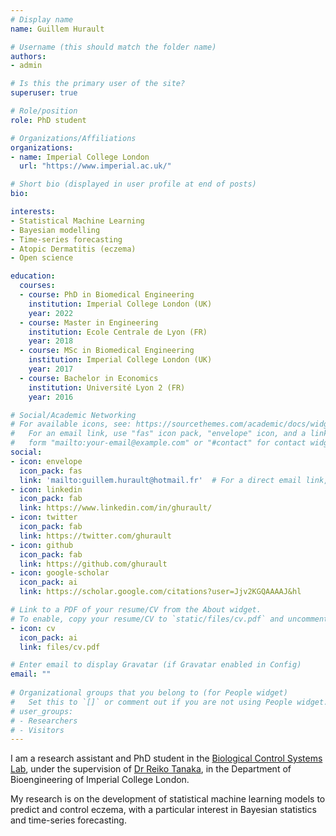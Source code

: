 ```yaml
---
# Display name
name: Guillem Hurault

# Username (this should match the folder name)
authors:
- admin

# Is this the primary user of the site?
superuser: true

# Role/position
role: PhD student

# Organizations/Affiliations
organizations:
- name: Imperial College London
  url: "https://www.imperial.ac.uk/"

# Short bio (displayed in user profile at end of posts)
bio: 

interests:
- Statistical Machine Learning
- Bayesian modelling
- Time-series forecasting
- Atopic Dermatitis (eczema)
- Open science

education:
  courses:
  - course: PhD in Biomedical Engineering
    institution: Imperial College London (UK)
    year: 2022
  - course: Master in Engineering
    institution: Ecole Centrale de Lyon (FR)
    year: 2018
  - course: MSc in Biomedical Engineering
    institution: Imperial College London (UK)
    year: 2017
  - course: Bachelor in Economics
    institution: Université Lyon 2 (FR)
    year: 2016

# Social/Academic Networking
# For available icons, see: https://sourcethemes.com/academic/docs/widgets/#icons
#   For an email link, use "fas" icon pack, "envelope" icon, and a link in the
#   form "mailto:your-email@example.com" or "#contact" for contact widget.
social:
- icon: envelope
  icon_pack: fas
  link: 'mailto:guillem.hurault@hotmail.fr'  # For a direct email link, use "mailto:test@example.org".
- icon: linkedin
  icon_pack: fab
  link: https://www.linkedin.com/in/ghurault/
- icon: twitter
  icon_pack: fab
  link: https://twitter.com/ghurault
- icon: github
  icon_pack: fab
  link: https://github.com/ghurault
- icon: google-scholar
  icon_pack: ai
  link: https://scholar.google.com/citations?user=Jjv2KGQAAAAJ&hl

# Link to a PDF of your resume/CV from the About widget.
# To enable, copy your resume/CV to `static/files/cv.pdf` and uncomment the lines below.  
- icon: cv
  icon_pack: ai
  link: files/cv.pdf

# Enter email to display Gravatar (if Gravatar enabled in Config)
email: ""
  
# Organizational groups that you belong to (for People widget)
#   Set this to `[]` or comment out if you are not using People widget.  
# user_groups:
# - Researchers
# - Visitors
---
```


I am a research assistant and PhD student in the [Biological Control Systems Lab](http://www.bg.ic.ac.uk/research/r.tanaka/index.html), under the supervision of [Dr Reiko Tanaka](https://www.imperial.ac.uk/people/r.tanaka), in the Department of Bioengineering of Imperial College London.

My research is on the development of statistical machine learning models to predict and control eczema, with a particular interest in Bayesian statistics and time-series forecasting.